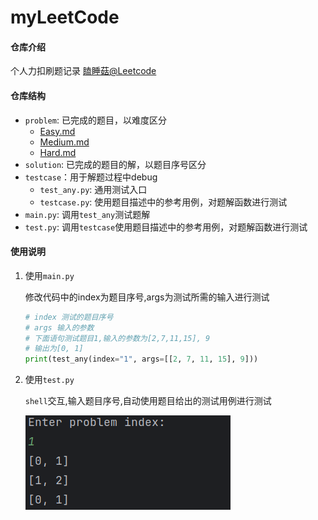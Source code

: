# myLeetCode

#### 仓库介绍
个人力扣刷题记录
[瞌睡菇@Leetcode](https://leetcode.cn/u/keshuigu/)

#### 仓库结构

- `problem`: 已完成的题目，以难度区分
  - [Easy.md](./problem/Easy.md)
  - [Medium.md](./problem/Medium.md)
  - [Hard.md](./problem/Hard.md)
- `solution`: 已完成的题目的解，以题目序号区分
- `testcase`：用于解题过程中debug
  - `test_any.py`: 通用测试入口
  - `testcase.py`: 使用题目描述中的参考用例，对题解函数进行测试
- `main.py`: 调用`test_any`测试题解
- `test.py`: 调用`testcase`使用题目描述中的参考用例，对题解函数进行测试

#### 使用说明

1.  使用`main.py `

    修改代码中的index为题目序号,args为测试所需的输入进行测试
    
    ```python
    # index 测试的题目序号
    # args 输入的参数
    # 下面语句测试题目1,输入的参数为[2,7,11,15], 9
    # 输出为[0, 1]
    print(test_any(index="1", args=[[2, 7, 11, 15], 9]))
    ```

2.  使用`test.py `

    `shell`交互,输入题目序号,自动使用题目给出的测试用例进行测试

    ![题目1的测试](./asserts/testpy_example.png)